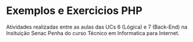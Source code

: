 # Exemplos e Exercicios PHP

Atividades realizadas entre as aulas das UCs 6 (Lógica) e 7 (Back-End) na Insituição Senac Penha do curso Técnico em Informatica para Internet.
